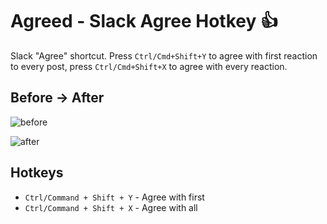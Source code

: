 # Agreed - Slack Agree Hotkey :thumbsup:

Slack "Agree" shortcut. Press `Ctrl/Cmd+Shift+Y` to agree with first reaction to every post, press `Ctrl/Cmd+Shift+X` to agree with every reaction.

Before -> After
---------------

![before](before)

![after](after)


Hotkeys
-------

* `Ctrl/Command + Shift + Y` - Agree with first
* `Ctrl/Command + Shift + X` - Agree with all
